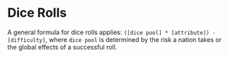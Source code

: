 # Dice Rolls

A general formula for dice rolls applies: `([dice pool] * [attribute]) - [difficulty]`, where `dice pool` is determined by the risk a nation takes or the global effects of a successful roll.
